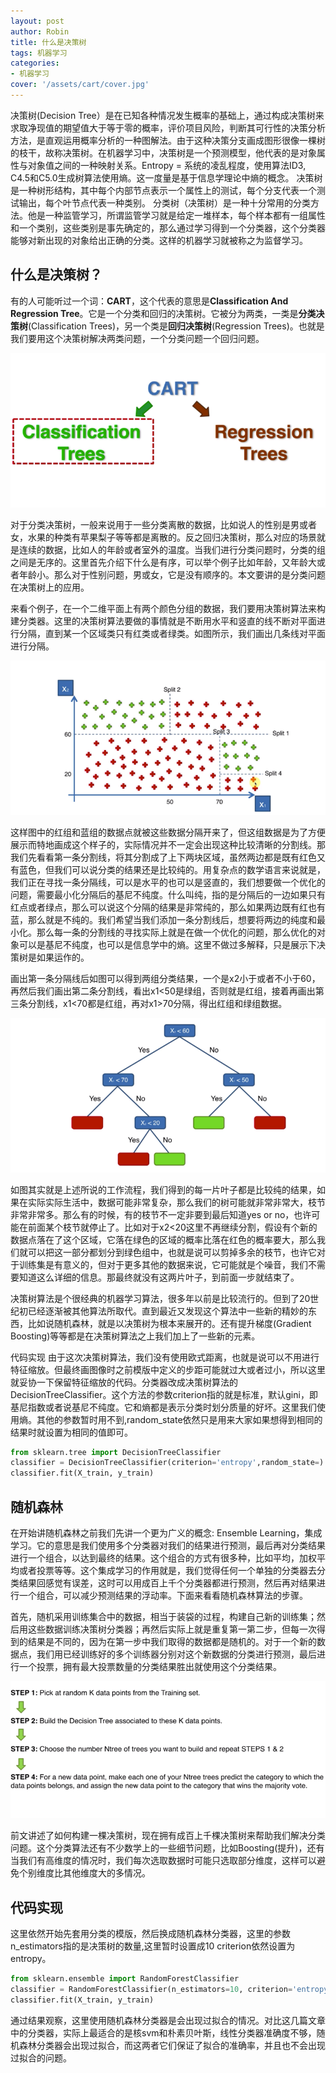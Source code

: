 ```yaml
---
layout: post
author: Robin
title: 什么是决策树
tags: 机器学习
categories:
- 机器学习
cover: '/assets/cart/cover.jpg'
---
```


决策树(Decision Tree）是在已知各种情况发生概率的基础上，通过构成决策树来求取净现值的期望值大于等于零的概率，评价项目风险，判断其可行性的决策分析方法，是直观运用概率分析的一种图解法。由于这种决策分支画成图形很像一棵树的枝干，故称决策树。在机器学习中，决策树是一个预测模型，他代表的是对象属性与对象值之间的一种映射关系。Entropy = 系统的凌乱程度，使用算法ID3, C4.5和C5.0生成树算法使用熵。这一度量是基于信息学理论中熵的概念。
决策树是一种树形结构，其中每个内部节点表示一个属性上的测试，每个分支代表一个测试输出，每个叶节点代表一种类别。
分类树（决策树）是一种十分常用的分类方法。他是一种监管学习，所谓监管学习就是给定一堆样本，每个样本都有一组属性和一个类别，这些类别是事先确定的，那么通过学习得到一个分类器，这个分类器能够对新出现的对象给出正确的分类。这样的机器学习就被称之为监督学习。

## 什么是决策树？

有的人可能听过一个词：**CART**，这个代表的意思是**Classification And Regression Tree**。它是一个分类和回归的决策树。它被分为两类，一类是**分类决策树**(Classification Trees)，另一个类是**回归决策树**(Regression Trees)。也就是我们要用这个决策树解决两类问题，一个分类问题一个回归问题。

![](/assets/cart/cart.png)

对于分类决策树，一般来说用于一些分类离散的数据，比如说人的性别是男或者女，水果的种类有苹果梨子等等都是离散的。反之回归决策树，那么对应的场景就是连续的数据，比如人的年龄或者室外的温度。当我们进行分类问题时，分类的组之间是无序的。这里首先介绍下什么是有序，可以举个例子比如年龄，又年龄大或者年龄小。那么对于性别问题，男或女，它是没有顺序的。本文要讲的是分类问题在决策树上的应用。

来看个例子，在一个二维平面上有两个颜色分组的数据，我们要用决策树算法来构建分类器。这里的决策树算法要做的事情就是不断用水平和竖直的线不断对平面进行分隔，直到某一个区域类只有红类或者绿类。如图所示，我们画出几条线对平面进行分隔。

![](/assets/cart/cart-split.png)

这样图中的红组和蓝组的数据点就被这些数据分隔开来了，但这组数据是为了方便展示而特地画成这个样子的，实际情况并不一定会出现这种比较清晰的分割线。那我们先看看第一条分割线，将其分割成了上下两块区域，虽然两边都是既有红色又有蓝色，但我们可以说分类的结果还是比较纯的。用复杂点的数学语言来说就是，我们正在寻找一条分隔线，可以是水平的也可以是竖直的，我们想要做一个优化的问题，需要最小化分隔后的基尼不纯度。什么叫纯，指的是分隔后的一边如果只有红点或者绿点，那么可以说这个分隔的结果是非常纯的，那么如果两边既有红也有蓝，那么就是不纯的。我们希望当我们添加一条分割线后，想要将两边的纯度和最小化。那么每一条的分割线的寻找实际上就是在做一个优化的问题，那么优化的对象可以是基尼不纯度，也可以是信息学中的熵。这里不做过多解释，只是展示下决策树是如果运作的。

画出第一条分隔线后如图可以得到两组分类结果，一个是x2小于或者不小于60，再然后我们画出第二条分割线，看出x1<50是绿组，否则就是红组，接着再画出第三条分割线，x1<70都是红组，再对x1>70分隔，得出红组和绿组数据。

![](/assets/cart/cart-tree.png)

如图其实就是上述所说的工作流程，我们得到的每一片叶子都是比较纯的结果，如果在实际实际生活中，数据可能非常复杂，那么我们的树可能就非常非常大，枝节非常非常多。那么有的时候，有的枝节不一定非要到最后知道yes or no，也许可能在前面某个枝节就停止了。比如对于x2<20这里不再继续分割，假设有个新的数据点落在了这个区域，它落在绿色的区域的概率比落在红色的概率要大，那么我们就可以把这一部分都划分到绿色组中，也就是说可以剪掉多余的枝节，也许它对于训练集是有意义的，但对于更多其他的数据来说，它可能就是个噪音，我们不需要知道这么详细的信息。那最终就没有这两片叶子，到前面一步就结束了。

决策树算法是个很经典的机器学习算法，很多年以前是比较流行的。但到了20世纪初已经逐渐被其他算法所取代。直到最近又发现这个算法中一些新的精妙的东西，比如说随机森林，就是以决策树为根本来展开的。还有提升梯度(Gradient Boosting)等等都是在决策树算法之上我们加上了一些新的元素。

代码实现
由于这次决策树算法，我们没有使用欧式距离，也就是说可以不用进行特征缩放。但最终画图像时之前模版中定义的步距可能就过大或者过小，所以这里就妥协一下保留特征缩放的代码。分类器改成决策树算法的DecisionTreeClassifier。这个方法的参数criterion指的就是标准，默认gini，即基尼指数或者说基尼不纯度。它和熵都是表示分类时划分质量的好坏。这里我们使用熵。其他的参数暂时用不到,random_state依然只是用来大家如果想得到相同的结果时就设置为相同的值即可。

```python
from sklearn.tree import DecisionTreeClassifier
classifier = DecisionTreeClassifier(criterion='entropy',random_state=)
classifier.fit(X_train, y_train)
```

## 随机森林

在开始讲随机森林之前我们先讲一个更为广义的概念: Ensemble Learning，集成学习。它的意思是我们使用多个分类器对我们的结果进行预测，最后再对分类结果进行一个组合，以达到最终的结果。这个组合的方式有很多种，比如平均，加权平均或者投票等等。这个集成学习的作用就是，我们觉得任何一个单独的分类器去分类结果回感觉有误差，这时可以用成百上千个分类器都进行预测，然后再对结果进行一个组合，可以减少预测结果的浮动率。下面来看看随机森林算法的步骤。

首先，随机采用训练集合中的数据，相当于装袋的过程，构建自己新的训练集；然后用这些数据训练决策树分类器；再然后实际上就是重复第一第二步，但每一次得到的结果是不同的，因为在第一步中我们取得的数据都是随机的。对于一个新的数据点，我们用已经训练好的多个训练器分别对这个新数据的分类进行预测，最后进行一个投票，拥有最大投票数量的分类结果胜出就使用这个分类结果。

![](/assets/cart/random-forest.png)

前文讲述了如何构建一棵决策树，现在拥有成百上千棵决策树来帮助我们解决分类问题。这个分类算法还有不少数学上的一些细节问题，比如Boosting(提升)，还有当我们有高维度的情况时，我们每次选取数据时可能只选取部分维度，这样可以避免个别维度比其他维度大的多情况。

## 代码实现

这里依然开始先套用分类的模版，然后换成随机森林分类器，这里的参数n_estimators指的是决策树的数量,这里暂时设置成10 criterion依然设置为entropy。

```python
from sklearn.ensemble import RandomForestClassifier
classifier = RandomForestClassifier(n_estimators=10, criterion='entropy', random_state=0)
classifier.fit(X_train, y_train)
```

通过结果观察，这里使用随机森林分类器是会出现过拟合的情况。对比这几篇文章中的分类器，实际上最适合的是核svm和朴素贝叶斯，线性分类器准确度不够，随机森林分类器会出现过拟合，而这两者它们保证了拟合的准确率，并且也不会出现过拟合的问题。

